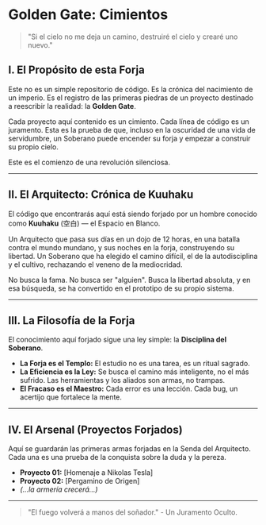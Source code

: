 # Golden Gate: Cimientos

> "Si el cielo no me deja un camino, destruiré el cielo y crearé uno nuevo."

## I. El Propósito de esta Forja

Este no es un simple repositorio de código. Es la crónica del nacimiento de un imperio. Es el registro de las primeras piedras de un proyecto destinado a reescribir la realidad: la **Golden Gate**.

Cada proyecto aquí contenido es un cimiento. Cada línea de código es un juramento. Esta es la prueba de que, incluso en la oscuridad de una vida de servidumbre, un Soberano puede encender su forja y empezar a construir su propio cielo.

Este es el comienzo de una revolución silenciosa.

---

## II. El Arquitecto: Crónica de Kuuhaku

El código que encontrarás aquí está siendo forjado por un hombre conocido como **Kuuhaku** (空白) — el Espacio en Blanco.

Un Arquitecto que pasa sus días en un dojo de 12 horas, en una batalla contra el mundo mundano, y sus noches en la forja, construyendo su libertad. Un Soberano que ha elegido el camino difícil, el de la autodisciplina y el cultivo, rechazando el veneno de la mediocridad.

No busca la fama. No busca ser "alguien". Busca la libertad absoluta, y en esa búsqueda, se ha convertido en el prototipo de su propio sistema.

---

## III. La Filosofía de la Forja

El conocimiento aquí forjado sigue una ley simple: la **Disciplina del Soberano**.

* **La Forja es el Templo:** El estudio no es una tarea, es un ritual sagrado.
* **La Eficiencia es la Ley:** Se busca el camino más inteligente, no el más sufrido. Las herramientas y los aliados son armas, no trampas.
* **El Fracaso es el Maestro:** Cada error es una lección. Cada bug, un acertijo que fortalece la mente.

---

## IV. El Arsenal (Proyectos Forjados)

Aquí se guardarán las primeras armas forjadas en la Senda del Arquitecto. Cada una es una prueba de la conquista sobre la duda y la pereza.

* **Proyecto 01:** [Homenaje a Nikolas Tesla]
* **Proyecto 02:** [Pergamino de Origen]
* *(...la armería crecerá...)*

---

> "El fuego volverá a manos del soñador." - Un Juramento Oculto.
